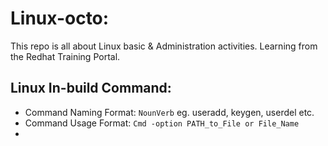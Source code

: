 # Linux-octo:
This repo is all about Linux basic &amp; Administration activities. Learning from the Redhat Training Portal.

## Linux In-build Command:
- Command Naming Format: `NounVerb` eg. useradd, keygen, userdel etc.
- Command Usage Format: `Cmd -option PATH_to_File or File_Name`
- 

